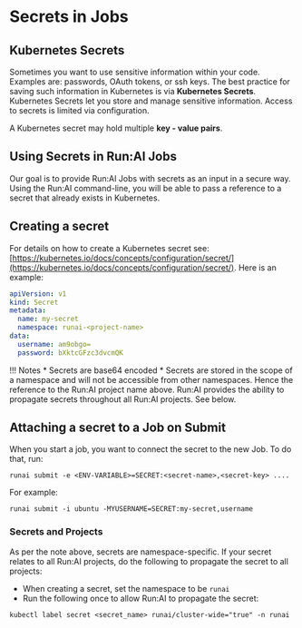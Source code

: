 # Secrets in Jobs

## Kubernetes Secrets

Sometimes you want to use sensitive information within your code. Examples are: passwords, OAuth tokens, or ssh keys. The best practice for saving such information in Kubernetes is via __Kubernetes Secrets__. Kubernetes Secrets let you store and manage sensitive information. Access to secrets is limited via configuration.

A Kubernetes secret may hold multiple __key - value pairs__.

## Using Secrets in Run:AI Jobs

Our goal is to provide Run:AI Jobs with secrets as an input in a secure way. Using the Run:AI command-line, you will be able to pass a reference to a secret that already exists in Kubernetes. 

## Creating a secret

For details on how to create a Kubernetes secret see: [https://kubernetes.io/docs/concepts/configuration/secret/](https://kubernetes.io/docs/concepts/configuration/secret/). Here is an example:

``` YAML
apiVersion: v1
kind: Secret
metadata:
  name: my-secret
  namespace: runai-<project-name>
data:
  username: am9obgo=
  password: bXktcGFzc3dvcmQK
```

!!! Notes
    * Secrets are base64 encoded
    * Secrets are stored in the scope of a namespace and will not be accessible from other namespaces. Hence the reference to the Run:AI project name above. Run:AI provides the ability to propagate secrets throughout all Run:AI projects. See below.

## Attaching a secret to a Job on Submit

When you start a job, you want to connect the secret to the new Job. To do that, run:

```
runai submit -e <ENV-VARIABLE>=SECRET:<secret-name>,<secret-key> ....
```

For example:

```
runai submit -i ubuntu -MYUSERNAME=SECRET:my-secret,username
```


### Secrets and Projects

As per the note above, secrets are namespace-specific. If your secret relates to all Run:AI projects, do the following to propagate the secret to all projects:

* When creating a secret, set the namespace to be ``runai``
* Run the following once to allow Run:AI to propagate the secret:

```
kubectl label secret <secret_name> runai/cluster-wide="true" -n runai
```


